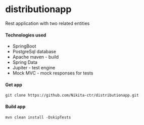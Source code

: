 # distributionapp

Rest application with two related entities


#### Technologies used
- SpringBoot
- PostgreSql database
- Apache maven - build
- Spring Data
- Jupiter - test engine
- Mock MVC - mock responses for tests

#### Get app
~~~
git clone https://github.com/Nikita-ctr/distributionapp.git
~~~

#### Build app
~~~
mvn clean install -DskipTests
~~~

